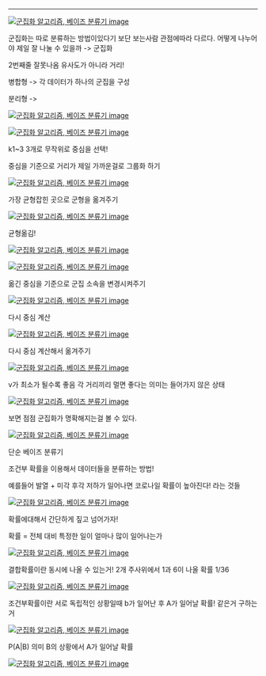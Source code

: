 ---

[![군집화 알고리즘, 베이즈 분류기    image](https://slid-capture.s3.ap-northeast-2.amazonaws.com/public/pdf_upload/73d99a410ab9449e947738389c0a5b46/0059_15a35e2a8a9e44d8abef9a8f257e43b5.png)](undefined)

군집화는 따로 분류하는 방법이있다기 보단 보는사람 관점에따라 다르다. 어떻게 나누어야 제일 잘 나눌 수 있을까 -> 군집화

2번째줄 잘못나옴 유사도가 아니라 거리!

병합형 -> 각 데이터가 하나의 군집을 구성

분리형 ->

[![군집화 알고리즘, 베이즈 분류기    image](https://slid-capture.s3.ap-northeast-2.amazonaws.com/public/pdf_upload/73d99a410ab9449e947738389c0a5b46/0060_062792533705479fb365639c7ae4aab3.png)](undefined)

[![군집화 알고리즘, 베이즈 분류기    image](https://slid-capture.s3.ap-northeast-2.amazonaws.com/public/pdf_upload/73d99a410ab9449e947738389c0a5b46/0061_4b7474e3ba974c78872c8fecc8319284.png)](undefined)

k1~3 3개로 무작위로 중심을 선택!

중심을 기준으로 거리가 제일 가까운걸로 그룹화 하기

[![군집화 알고리즘, 베이즈 분류기    image](https://slid-capture.s3.ap-northeast-2.amazonaws.com/public/pdf_upload/73d99a410ab9449e947738389c0a5b46/0062_855a938b88fc499091278a37186534e6.png)](undefined)

가장 균형잡힌 곳으로 군형을 옮겨주기

[![군집화 알고리즘, 베이즈 분류기    image](https://slid-capture.s3.ap-northeast-2.amazonaws.com/public/pdf_upload/73d99a410ab9449e947738389c0a5b46/0063_b3900bdb06024f818cc1d48ec2c38647.png)](undefined)

균형옮김!

[![군집화 알고리즘, 베이즈 분류기    image](https://slid-capture.s3.ap-northeast-2.amazonaws.com/public/pdf_upload/73d99a410ab9449e947738389c0a5b46/0064_ce9bee8e62f24a1ca9ff2e7b5d71295f.png)](undefined)

[![군집화 알고리즘, 베이즈 분류기    image](https://slid-capture.s3.ap-northeast-2.amazonaws.com/public/pdf_upload/73d99a410ab9449e947738389c0a5b46/0065_8ca497c18fc5448b961ada8af6b2ac77.png)](undefined)

옮긴 중심을 기준으로 군집 소속을 변경시켜주기

[![군집화 알고리즘, 베이즈 분류기    image](https://slid-capture.s3.ap-northeast-2.amazonaws.com/public/pdf_upload/73d99a410ab9449e947738389c0a5b46/0066_bdb3709d395b4992ac4f98e9f386fa6d.png)](undefined)

다시 중심 계산

[![군집화 알고리즘, 베이즈 분류기    image](https://slid-capture.s3.ap-northeast-2.amazonaws.com/public/pdf_upload/73d99a410ab9449e947738389c0a5b46/0067_7027c89036b34d2880eefd7178d3e60d.png)](undefined)

다시 중심 계산해서 옮겨주기

[![군집화 알고리즘, 베이즈 분류기    image](https://slid-capture.s3.ap-northeast-2.amazonaws.com/public/pdf_upload/73d99a410ab9449e947738389c0a5b46/0068_18cabfd92db949f095175f53be64de06.png)](undefined)

v가 최소가 될수록 좋음 각 거리끼리 멀면 좋다는 의미는 들어가지 않은 상태

[![군집화 알고리즘, 베이즈 분류기    image](https://slid-capture.s3.ap-northeast-2.amazonaws.com/public/pdf_upload/73d99a410ab9449e947738389c0a5b46/0069_21c86ec20b554be7b126e6af3f12f2c2.png)](undefined)

보면 점점 군집화가 명확해지는걸 볼 수 있다.

[![군집화 알고리즘, 베이즈 분류기    image](https://slid-capture.s3.ap-northeast-2.amazonaws.com/public/pdf_upload/73d99a410ab9449e947738389c0a5b46/0070_608aa1647f524f8bbf7c04aa16258fef.png)](undefined)

단순 베이즈 분류기

조건부 확률을 이용해서 데이터들을 분류하는 방법!

예를들어 발열 + 미각 후각 저하가 일어나면 코로나일 확률이 높아진다! 라는 것들

[![군집화 알고리즘, 베이즈 분류기    image](https://slid-capture.s3.ap-northeast-2.amazonaws.com/public/pdf_upload/73d99a410ab9449e947738389c0a5b46/0071_7f73af1931034f64ab0deb963cf9933e.png)](undefined)

확률에대해서 간단하게 짚고 넘어가자!

확률 = 전체 대비 특정한 일이 얼마나 많이 일어나는가

[![군집화 알고리즘, 베이즈 분류기    image](https://slid-capture.s3.ap-northeast-2.amazonaws.com/public/pdf_upload/73d99a410ab9449e947738389c0a5b46/0072_3479ccd551cf42adbf5f88d0f0de410a.png)](undefined)

결합확률이란 동시에 나올 수 있는거! 2개 주사위에서 1과 6이 나올 확률 1/36

[![군집화 알고리즘, 베이즈 분류기    image](https://slid-capture.s3.ap-northeast-2.amazonaws.com/public/pdf_upload/73d99a410ab9449e947738389c0a5b46/0073_0a6b693b3f2040d8b96d5592df4b24e1.png)](undefined)

조건부확률이란 서로 독립적인 상황일때 b가 일어난 후 A가 일어날 확률! 같은거 구하는거

[![군집화 알고리즘, 베이즈 분류기    image](https://slid-capture.s3.ap-northeast-2.amazonaws.com/public/pdf_upload/73d99a410ab9449e947738389c0a5b46/0074_b68329a42d1c469aab54319842834cc9.png)](undefined)

P(A|B) 의미 B의 상황에서 A가 일어날 확률

[![군집화 알고리즘, 베이즈 분류기    image](https://slid-capture.s3.ap-northeast-2.amazonaws.com/public/pdf_upload/73d99a410ab9449e947738389c0a5b46/0075_e5aab5c093fe4448898725d79563042b.png)](undefined)
